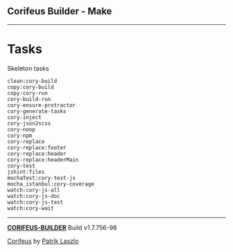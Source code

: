 [//]: #@corifeus-header

## Corifeus Builder - Make

---
                        
[//]: #@corifeus-header:end

# Tasks
        
Skeleton tasks
        
```javscript        
clean:cory-build
copy:cory-build
copy:cory-run
cory-build-run
cory-ensure-protractor
cory-generate-tasks
cory-inject
cory-json2scss
cory-noop
cory-npm
cory-replace
cory-replace:footer
cory-replace:header
cory-replace:headerMain
cory-test
jshint:files
mochaTest:cory-test-js
mocha_istanbul:cory-coverage
watch:cory-js-all
watch:cory-js-doc
watch:cory-js-test
watch:cory-wait
```

[//]: #@corifeus-footer

---

[**CORIFEUS-BUILDER**](https://pages.corifeus.com/corifeus-builder) Build v1.7.756-98

[Corifeus](http://www.corifeus.com) by [Patrik Laszlo](http://patrikx3.com)

[//]: #@corifeus-footer:end